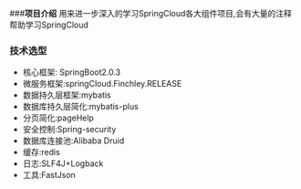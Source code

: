 ###**项目介绍**
  用来进一步深入的学习SpringCloud各大组件项目,会有大量的注释帮助学习SpringCloud

### **技术选型**
- 核心框架: SpringBoot2.0.3
- 微服务框架:springCloud.Finchley.RELEASE
- 数据持久层框架:mybatis
- 数据库持久层简化:mybatis-plus
- 分页简化:pageHelp
- 安全控制:Spring-security
- 数据库连接池:Alibaba Druid
- 缓存:redis
- 日志:SLF4J+Logback
- 工具:FastJson




